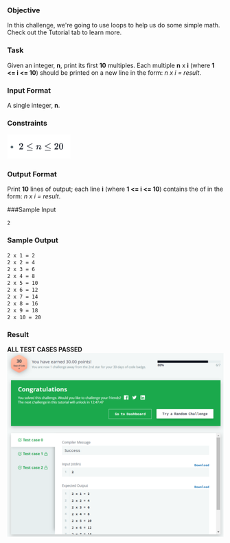 ### Objective
In this challenge, we're going to use loops to help us do some simple math. Check out the Tutorial tab to learn more.

### Task
Given an integer, **n**, print its first **10** multiples. Each multiple **n** x **i** (where **1 <= i <= 10**) should 
be printed on a new line in the form: *n x i = result*.

### Input Format

A single integer, **n**.

### Constraints
![Constraints](Constraints.png)

### Output Format

Print **10** lines of output; each line **i** (where **1 <= i <= 10**) contains the  of  in the form: *n x i = result*.

###Sample Input

    2

### Sample Output

    2 x 1 = 2
    2 x 2 = 4
    2 x 3 = 6
    2 x 4 = 8
    2 x 5 = 10
    2 x 6 = 12
    2 x 7 = 14
    2 x 8 = 16
    2 x 9 = 18
    2 x 10 = 20
    
### Result
**ALL TEST CASES PASSED**
![result](result.png)